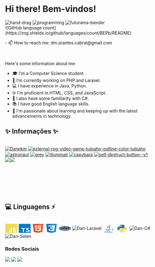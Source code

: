 <h1> Hi there! Bem-vindos!</h1>
<div style="display: inline_block">
  <img width="64" height="64" src="https://img.icons8.com/nolan/64/hand-drag.png" alt="hand-drag"/> 
  <img width="64" height="64" src="https://img.icons8.com/nolan/64/1A6DFF/C822FF/programming.png" alt="programming"/>
  <img width="64" height="64" src="https://img.icons8.com/nolan/64/1A6DFF/C822FF/futurama-bender.png" alt="futurama-bender"/>
</div>
![GitHub language count](https://img.shields.io/github/languages/count/BEPb/README)
<p>- 📫 How to reach me: dm.arantes.cabral@gmail.com</p>
<br>
<p>Here's some information about me:</p>
<ul>
  <li>🎓 I'm a Computer Science student.</li>
  <li>🔭 I’m currently working on PHP and Laravel.</li>
  <li>💻 I have experience in Java, Python.</li>
  <li>🌐 I'm proficient in HTML, CSS, and JavaScript.</li>
  <li>🔧 I also have some familiarity with C#.</li>
  <li>📚 I have good English language skills.</li>
  <li>🚀 I'm passionate about learning and keeping up with the latest advancements in technology.</li>
</ul>


<h2> ✨ Informações ✨ </h2> 
<div style="display: inline_block"><br>
<a href="https://www.youtube.com/watch?v=-PlAg8R9TG4"><img align="center" alt="Danpkm" height="15" width="15" src="https://img.icons8.com/officexs/16/pokeball.png" alt="pokeball"/></a>
<a  href="https://www.youtube.com/watch?v=MXDF0wVcWfA"><img align="center" width="15" height="15" src="https://img.icons8.com/external-tulpahn-outline-color-tulpahn/64/external-rpg-video-game-tulpahn-outline-color-tulpahn.png" alt="external-rpg-video-game-tulpahn-outline-color-tulpahn"/></a>
<a  href="https://www.youtube.com/watch?v=IwCHKyD7awA"><img align="center" width="15" height="15" src="https://img.icons8.com/office/16/astronaut.png" alt="astronaut"/></a>
<a  href="https://www.youtube.com/watch?v=SQ4-7qf_vxo"><img align="center" width="15" height="15" src="https://img.icons8.com/stickers/100/grey.png" alt="grey"/></a>
<a  href="segredo.segredo"><img align="center" width="15" height="15" src="https://img.icons8.com/color/48/illuminati.png" alt="illuminati"/></a>
<a  href="https://www.youtube.com/watch?v=8Pj-YEQbojk"><img align="center" width="15" height="15" src="https://img.icons8.com/doodle/48/capybara.png" alt="capybara"/></a>
<a  href="https://hackertyper.net/"><img align="center" width="15" height="15" src="https://img.icons8.com/flat-round/64/self-destruct-button--v1.png" alt="self-destruct-button--v1"/></a>
</div>
<div>
<img height="140px" align="left" src="https://github-readme-stats-defcon27.vercel.app/api?username=danieldemac&show_icons=true&theme=react&include_all_commits=true&count_private=true"/>
<img height="140px" align="left" src="https://github-readme-stats-defcon27.vercel.app/api/top-langs/?username=danieldemac&layout=compact&langs_count=16&theme=react" />
</div>
<br><br><br><br><br><br><br>
<div >
  <h2> 💻 Linguagens ⚡ </h2>
</div>
<div style="display: inline_block"><br>
  <img align="center" alt="Dan-Js" height="30" width="40" src="https://raw.githubusercontent.com/devicons/devicon/master/icons/javascript/javascript-plain.svg">
  <img align="center" alt="Dan-Ts" height="30" width="40" src="https://raw.githubusercontent.com/devicons/devicon/master/icons/typescript/typescript-plain.svg">
  <img align="center" alt="Dan-HTML" height="30" width="40" src="https://raw.githubusercontent.com/devicons/devicon/master/icons/html5/html5-original.svg">
  <img align="center" alt="Dan-CSS" height="30" width="40" src="https://raw.githubusercontent.com/devicons/devicon/master/icons/css3/css3-original.svg">
  <img align="center" alt="Dan-CSS" height="30" width="40" src="https://raw.githubusercontent.com/devicons/devicon/master/icons/php/php-original.svg">
   <img align="center" alt="Dan-Laravel" height="30" width="40" src="https://cdn.jsdelivr.net/gh/devicons/devicon/icons/laravel/laravel-plain-wordmark.svg" />
  <img align="center" alt="Dan-Java" height="30" width="40" src="https://raw.githubusercontent.com/devicons/devicon/master/icons/java/java-original.svg">
  <img align="center" alt="Dan-Py" height="30" width="40" src="https://raw.githubusercontent.com/devicons/devicon/master/icons/python/python-original.svg">
  <img align="center" alt="Dan-C#" height="30" width="40" src="https://cdn.jsdelivr.net/gh/devicons/devicon/icons/csharp/csharp-original.svg" />
  <img align="center" alt="Dan-Selen" height="30" width="40" src="https://cdn.jsdelivr.net/gh/devicons/devicon/icons/selenium/selenium-original.svg" />

</div>
<h3>  Redes Sociais </h3> 

  <a href="https://www.instagram.com/danieldemac/" target="_blank"><img src="https://img.shields.io/badge/-Instagram-%23E4405F?style=for-the-badge&logo=instagram&logoColor=white" target="_blank"></a> 
  <a href = "mailto:dm.arantes.cabral@gmail.com"><img src="https://img.shields.io/badge/-Gmail-%23333?style=for-the-badge&logo=gmail&logoColor=white" target="_blank"></a>
  <a href="https://www.linkedin.com/in/daniel-de-melo-arantes-cabral-63664659//" target="_blank"><img src="https://img.shields.io/badge/-LinkedIn-%230077B5?style=for-the-badge&logo=linkedin&logoColor=white" target="_blank"></a> 
<!--
**danieldemac/danieldemac** is a ✨ _special_ ✨ repository because its `README.md` (this file) appears on your GitHub profile.

Here are some ideas to get you started:

- 🔭 I’m currently working on ...
- 🌱 I’m currently learning ...
- 👯 I’m looking to collaborate on ...
- 🤔 I’m looking for help with ...
- 💬 Ask me about ...
- 📫 How to reach me: ...
- 😄 Pronouns: ...
- ⚡ Fun fact: ...
-->
